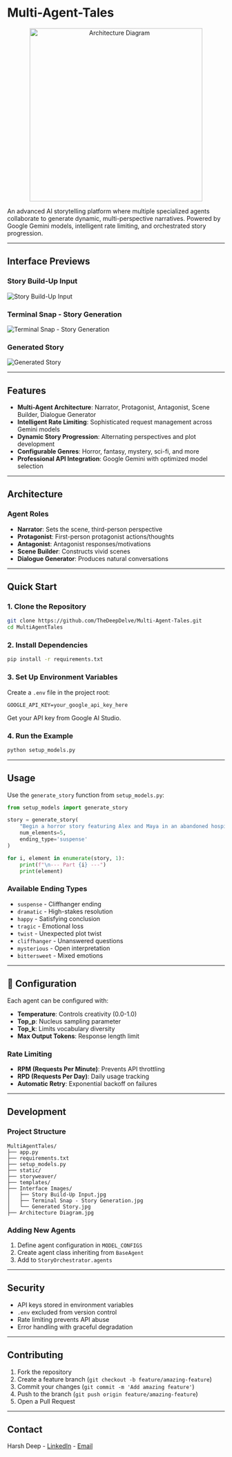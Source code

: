 # Multi-Agent-Tales

<div align="center">
  <img src="Architecture.jpg" alt="Architecture Diagram" width="400"/>
</div>

An advanced AI storytelling platform where multiple specialized agents collaborate to generate dynamic, multi-perspective narratives. Powered by Google Gemini models, intelligent rate limiting, and orchestrated story progression.

---

## Interface Previews


### Story Build-Up Input
![Story Build-Up Input](Interface%20Images/Story%20Build-Up%20Input.png)

### Terminal Snap - Story Generation
![Terminal Snap - Story Generation](Interface%20Images/Terminal%20Snap%20-%20Story%20Generation.png)

### Generated Story
![Generated Story](Interface%20Images/Generated%20Story.png)

---

## Features

- **Multi-Agent Architecture**: Narrator, Protagonist, Antagonist, Scene Builder, Dialogue Generator
- **Intelligent Rate Limiting**: Sophisticated request management across Gemini models
- **Dynamic Story Progression**: Alternating perspectives and plot development
- **Configurable Genres**: Horror, fantasy, mystery, sci-fi, and more
- **Professional API Integration**: Google Gemini with optimized model selection

---

## Architecture

### Agent Roles
- **Narrator**: Sets the scene, third-person perspective
- **Protagonist**: First-person protagonist actions/thoughts
- **Antagonist**: Antagonist responses/motivations
- **Scene Builder**: Constructs vivid scenes
- **Dialogue Generator**: Produces natural conversations

---

## Quick Start

### 1. Clone the Repository
```bash
git clone https://github.com/TheDeepDelve/Multi-Agent-Tales.git
cd MultiAgentTales
```

### 2. Install Dependencies
```bash
pip install -r requirements.txt
```

### 3. Set Up Environment Variables
Create a `.env` file in the project root:
```
GOOGLE_API_KEY=your_google_api_key_here
```
Get your API key from Google AI Studio.

### 4. Run the Example
```bash
python setup_models.py
```

---

## Usage

Use the `generate_story` function from `setup_models.py`:
```python
from setup_models import generate_story

story = generate_story(
    "Begin a horror story featuring Alex and Maya in an abandoned hospital",
    num_elements=5,
    ending_type='suspense'
)

for i, element in enumerate(story, 1):
    print(f"\n--- Part {i} ---")
    print(element)
```

### Available Ending Types
- `suspense` - Cliffhanger ending
- `dramatic` - High-stakes resolution
- `happy` - Satisfying conclusion
- `tragic` - Emotional loss
- `twist` - Unexpected plot twist
- `cliffhanger` - Unanswered questions
- `mysterious` - Open interpretation
- `bittersweet` - Mixed emotions

---

## 🔧 Configuration

Each agent can be configured with:
- **Temperature**: Controls creativity (0.0-1.0)
- **Top_p**: Nucleus sampling parameter
- **Top_k**: Limits vocabulary diversity
- **Max Output Tokens**: Response length limit

### Rate Limiting
- **RPM (Requests Per Minute)**: Prevents API throttling
- **RPD (Requests Per Day)**: Daily usage tracking
- **Automatic Retry**: Exponential backoff on failures

---

## Development

### Project Structure
```
MultiAgentTales/
├── app.py
├── requirements.txt
├── setup_models.py
├── static/
├── storyweaver/
├── templates/
├── Interface Images/
│   ├── Story Build-Up Input.jpg
│   ├── Terminal Snap - Story Generation.jpg
│   └── Generated Story.jpg
├── Architecture Diagram.jpg
```

### Adding New Agents
1. Define agent configuration in `MODEL_CONFIGS`
2. Create agent class inheriting from `BaseAgent`
3. Add to `StoryOrchestrator.agents`

---

## Security

- API keys stored in environment variables
- `.env` excluded from version control
- Rate limiting prevents API abuse
- Error handling with graceful degradation

---

## Contributing

1. Fork the repository
2. Create a feature branch (`git checkout -b feature/amazing-feature`)
3. Commit your changes (`git commit -m 'Add amazing feature'`)
4. Push to the branch (`git push origin feature/amazing-feature`)
5. Open a Pull Request

---

## Contact

Harsh Deep - [LinkedIn](https://www.linkedin.com/in/harshdeep7199/) - [Email](harshdeep7199@gmail.com)